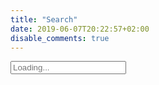 ```yaml
---
title: "Search"
date: 2019-06-07T20:22:57+02:00
disable_comments: true
---
```


<script src="https://unpkg.com/lunr/lunr.js"></script>
<script type="text/javascript">

// define globale variables
var idx, searchInput, searchResults = null
var documents = []

function renderSearchResults(results){

    if (results.length > 0) {

        // show max 10 results
        if (results.length > 9){
            results = results.slice(0,10)
        }

        // reset search results
        searchResults.innerHTML = ''

        // append results
        results.forEach(result => {
        
            // create result item
            var article = document.createElement('article')
            article.innerHTML = `
            <a href="${result.ref}"><h3 class="title">${documents[result.ref].title}</h3></a>
            <p><a href="${result.ref}">${result.ref}</a></p>
            <br>
            `
            searchResults.appendChild(article)
        })

    // if results are empty
    } else {
        searchResults.innerHTML = '<p>No results found.</p>'
    }
}

function registerSearchHandler() {

    // register on input event
    searchInput.oninput = function(event) {

        // remove search results if the user empties the search input field
        if (searchInput.value == '') {
            
            searchResults.innerHTML = ''
        } else {
            
            // get input value
            var query = event.target.value

            // run fuzzy search
            var results = idx.search(query + '*')

            // render results
            renderSearchResults(results)
        }
    }

    // set focus on search input and remove loading placeholder
    searchInput.focus()
    searchInput.placeholder = ''
}

window.onload = function() {

    // get dom elements
    searchInput = document.getElementById('search-input')
    searchResults = document.getElementById('search-results')

    // request and index documents
    fetch('/post/index.json', {
        method: 'get'
    }).then(
        res => res.json()
    ).then(
        res => {

            // index document
            idx = lunr(function() {
                this.ref('url')
                this.field('title')
                this.field('content')

                res.forEach(function(doc) {
                    this.add(doc)
                    documents[doc.url] = {
                        'title': doc.title,
                        'content': doc.content,
                    }
                }, this)
            })

            // data is loaded, next register handler
            registerSearchHandler()
        }
    ).catch(
        err => {
            searchResults.innerHTML = `<p>${err}</p>`
        }
    )
}
</script>

<input id="search-input" type="text" placeholder="Loading..." name="search">

<section id="search-results" class="search"></section>